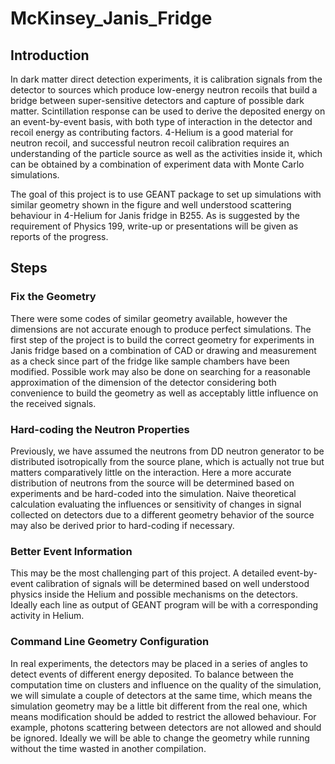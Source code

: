 # McKinsey_Janis_Fridge
## Introduction
In dark matter direct detection experiments, it is calibration signals from the detector to sources which produce low-energy neutron recoils that build a bridge between super-sensitive detectors and capture of possible dark matter. Scintillation response can be used to derive the deposited energy on an event-by-event basis, with both type of interaction in the detector and recoil energy as contributing factors. 4-Helium is a good material for neutron recoil, and successful neutron recoil calibration requires an understanding of the particle source as well as the activities inside it, which can be obtained by a combination of experiment data with Monte Carlo simulations.

The goal of this project is to use GEANT package to set up simulations with similar geometry shown in the figure and well understood scattering behaviour in 4-Helium for Janis fridge in B255. As is suggested by the requirement of Physics 199, write-up or presentations will be given as reports of the progress.

##  Steps
### Fix the Geometry
There were some codes of similar geometry available, however the dimensions are not accurate enough to produce perfect simulations. The first step of the project is to build the correct geometry for experiments in Janis fridge based on a combination of CAD or drawing and measurement as a check since part of the fridge like sample chambers have been modified. Possible work may also be done on searching for a reasonable approximation of the dimension of the detector considering both convenience to build the geometry as well as acceptably little influence on the received signals.

### Hard-coding the Neutron Properties
Previously, we have assumed the neutrons from DD neutron generator to be distributed isotropically from the source plane, which is actually not true but matters comparatively little on the interaction. Here a more accurate distribution of neutrons from the source will be determined based on experiments and be hard-coded into the simulation. Naive theoretical calculation evaluating the influences or sensitivity of changes in signal collected on detectors due to a different geometry behavior of the source may also be derived prior to hard-coding if necessary.

### Better Event Information
This may be the most challenging part of this project. A detailed event-by-event calibration of signals will be determined based on well understood physics inside the Helium and possible mechanisms on the detectors. Ideally each line as output of GEANT program will be with a corresponding activity in Helium.

### Command Line Geometry Configuration
In real experiments, the detectors may be placed in a series of angles to detect events of different energy deposited. To balance between the computation time on clusters and influence on the quality of the simulation, we will simulate a couple of detectors at the same time, which means the simulation geometry may be a little bit different from the real one, which means modification should be added to restrict the allowed behaviour. For example, photons scattering between detectors are not allowed and should be ignored. Ideally we will be able to change the geometry while running without the time wasted in another compilation.
